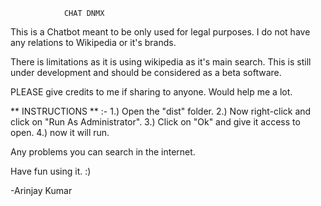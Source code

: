 				CHAT DNMX


This is a Chatbot meant to be only used for legal purposes. 
I do not have any relations to Wikipedia or it's brands.

There is limitations as it is using wikipedia as it's main search.
This is still under development and should be considered as a beta software.

PLEASE give credits to me if sharing to anyone.
Would help me a lot.


** INSTRUCTIONS ** :-
1.) Open the "dist" folder.
2.) Now right-click and click on "Run As Administrator".
3.) Click on "Ok" and give it access to open.
4.) now it will run.



Any problems you can search in the internet.

Have fun using it. :)

-Arinjay Kumar